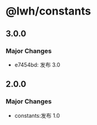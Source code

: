 # @lwh/constants

## 3.0.0

### Major Changes

- e7454bd: 发布 3.0

## 2.0.0

### Major Changes

- constants:发布 1.0
